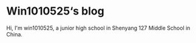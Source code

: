 # Win1010525‘s blog
Hi, I'm win1010525, a junior high school in Shenyang 127 Middle School in China.